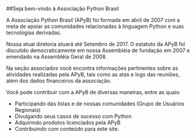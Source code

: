 ##Seja bem-vindo à Associação Python Brasil

A Associação Python Brasil (APyB) foi formada em abril de 2007 com a meta de apoiar as comunidades relacionadas à linguagem Python e suas tecnologias derivadas.

Nossa atual diretoria atuará até Setembro de 2017. O estatuto da APyB foi discutido democraticamente em nossa Assembléia de fundação em 2007 e emendado na Assembléia Geral de 2008.

Na seção associados você encontra informações pertinentes sobre as atividades realizadas pela APyB, tais como as atas e logs das reuniões, além dos dados financeiros da associação.

Você pode contribuir com a APyB de diversas maneiras, entre as quais:

 - Participando das listas e de nossas comunidades (Grupo de Usuários Regionais)
 - Divulgando seus casos de sucesso com Python
 - Adquirindo produtos licenciados pela APyB
 - Contribuindo com conteúdo para este site.
